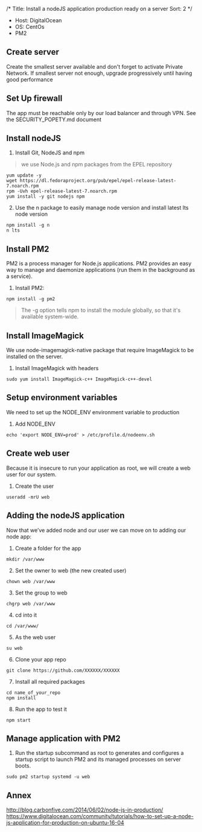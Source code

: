 /*
Title: Install a nodeJS application production ready on a server
Sort: 2
*/

* Host: DigitalOcean
* OS: CentOs
* PM2

## Create server

Create the smallest server available and don't forget to activate Private Network.
If smallest server not enough, upgrade progressively until having good performance

## Set Up firewall

The app must be reachable only by our load balancer and through VPN.
See the SECURITY_POPETY.md document

## Install nodeJS

1. Install Git, NodeJS and npm
> we use Node.js and npm packages from the EPEL repository

```
yum update -y
wget https://dl.fedoraproject.org/pub/epel/epel-release-latest-7.noarch.rpm
rpm -Uvh epel-release-latest-7.noarch.rpm
yum install -y git nodejs npm
```

2. Use the n package to easily manage node version and install latest lts node version
```
npm install -g n
n lts
```

## Install PM2

PM2 is a process manager for Node.js applications. PM2 provides an easy way to manage and daemonize applications (run them in the background as a service).

1. Install PM2:
```
npm install -g pm2
```
> The -g option tells npm to install the module globally, so that it's available system-wide.

## Install ImageMagick

We use node-imagemagick-native package that require ImageMagick to be installed on the server.

1. Install ImageMagick with headers
```
sudo yum install ImageMagick-c++ ImageMagick-c++-devel
```

## Setup environment variables

We need to set up the NODE_ENV environment variable to production

1. Add NODE_ENV
```
echo 'export NODE_ENV=prod' > /etc/profile.d/nodeenv.sh
```

## Create web user

Because it is insecure to run your application as root, we will create a web user for our system.

1. Create the user
```
useradd -mrU web
```

## Adding the nodeJS application

Now that we’ve added node and our user we can move on to adding our node app:

1. Create a folder for the app
```
mkdir /var/www
```

2. Set the owner to web (the new created user)
```
chown web /var/www
```

3. Set the group to web
```
chgrp web /var/www
```

4. cd into it
```
cd /var/www/
```

5. As the web user
```
su web
```

6. Clone your app repo
```
git clone https://github.com/XXXXXX/XXXXXX
```

7. Install all required packages
```
cd name_of_your_repo
npm install
```

8. Run the app to test it
```
npm start
```

## Manage application with PM2

1. Run the startup subcommand as root to generates and configures a startup script to launch PM2 and its managed processes on server boots.
```
sudo pm2 startup systemd -u web
```

## Annex
http://blog.carbonfive.com/2014/06/02/node-js-in-production/
https://www.digitalocean.com/community/tutorials/how-to-set-up-a-node-js-application-for-production-on-ubuntu-16-04
